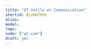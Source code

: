 ```yaml
---
title: "GT Veille et Communication"
shortid: ByzOm7HSb
alias:
model:
tags:
node: ["gt-com"]
draft: yes
---
```

